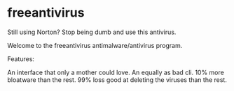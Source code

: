 # freeantivirus
Still using Norton? Stop being dumb and use this antivirus.

Welcome to the freeantivirus antimalware/antivirus program.

Features:

An interface that only a mother could love.
An equally as bad cli.
10% more bloatware than the rest.
99% loss good at deleting the viruses than the rest.

